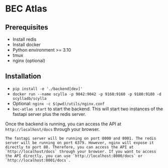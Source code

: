 # BEC Atlas

## Prerequisites
* Install redis
* Install docker
* Python environment >= 3.10
* tmux
* nginx (optional)

## Installation
* `pip install -e './backend[dev]'`
* `docker run --name scylla -p 9042:9042 -p 9160:9160 -p 9180:9180 -d scylladb/scylla`
* Optional: `nginx -c $(pwd)/utils/nginx.conf`
* `bec-atlas start` to start the backend. This will start two instances of the fastapi server plus the redis server.

Once the backend is running, you can access the API at `http://localhost/docs` through your browser. 

```{note}
The fastapi server will be running on port 8000 and 8001. The redis server will be running on port 6379. However, nginx will expose it directly to port 80. Therefore, you can access the API at `http://localhost/docs` through your browser. If you want to access the API directly, you can use `http://localhost:8000/docs` or `http://localhost:8001/docs`.
```

